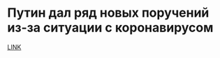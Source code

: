 # Путин дал ряд новых поручений из-за ситуации с коронавирусом



[LINK](https://varlamov.ru/3854302.html)